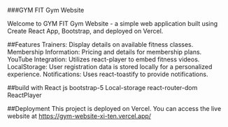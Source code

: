 ###GYM FIT Gym Website

Welcome to GYM FIT Gym Website - a simple web application built using Create React App, Bootstrap, and deployed on Vercel. 

##Features
Trainers: Display details on available fitness classes.
Membership Information: Pricing and details for membership plans.
YouTube Integration: Utilizes react-player to embed fitness videos.
LocalStorage: User registration data is stored locally for a personalized experience.
Notifications: Uses react-toastify to provide notifications.

##build with
React js
bootstrap-5
Local-storage
react-router-dom
ReactPlayer

##Deployment 
This project is deployed on Vercel. You can access the live website at https://gym-website-xi-ten.vercel.app/ 















